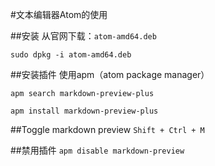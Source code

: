 #文本编辑器Atom的使用

##安装
从官网下载：`atom-amd64.deb`

`sudo dpkg -i atom-amd64.deb`

##安装插件
使用apm（atom package manager）  

`apm search markdown-preview-plus`

`apm install markdown-preview-plus`

##Toggle markdown preview
`Shift + Ctrl + M`

##禁用插件
`apm disable markdown-preview`
